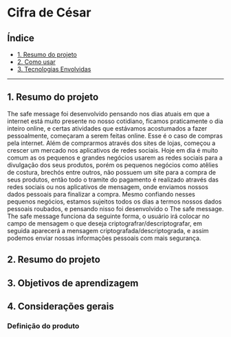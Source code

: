 # Cifra de César

## Índice


* [1. Resumo do projeto](#1-resumo-do-projeto)
* [2. Como usar](#2-como-usar)
* [3. Tecnologias Envolvidas](#3-tecnologias-envolvidas)


***

## 1. Resumo do projeto

The safe message foi desenvolvido pensando nos dias atuais em que a internet está muito presente no nosso cotidiano, ficamos praticamente o dia inteiro online, e certas atividades que estávamos acostumados a fazer pessoalmente, começaram a serem feitas online. Esse é o caso de compras pela internet. Além de comprarmos através dos sites de lojas, começou a crescer um mercado nos aplicativos de redes sociais. 
Hoje em dia é muito comum as os pequenos e grandes negócios usarem as redes sociais para a divulgação dos seus produtos, porém os pequenos negócios como atêlies de costura, brechós entre outros, não possuem um site para a compra de seus produtos, então todo o tramite do pagamento é realizado através das redes sociais ou nos aplicativos de mensagem, onde enviamos nossos dados pessoais para finalizar a compra. Mesmo confiando nesses pequenos negócios, estamos sujeitos todos os dias a termos nossos dados pessoais roubados, e pensando nisso foi desenvolvido o The safe message.
The safe message funciona da seguinte forma, o usuário irá colocar no campo de mensagem o que deseja criptografrar/descriptografar, em seguida aparecerá a mensagem criptografada/descriptograda, e assim podemos enviar nossas informações pessoais com mais segurança.


## 2. Resumo do projeto


## 3. Objetivos de aprendizagem


## 4. Considerações gerais


### Definição do produto


